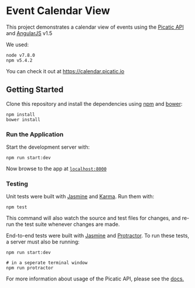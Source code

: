 # Event Calendar View

This project demonstrates a calendar view of events using the [Picatic API][picaticAPI] and [AngularJS][angularjs] v1.5

We used:

```
node v7.8.0
npm v5.4.2
```

You can check it out at https://calendar.picatic.io

## Getting Started

Clone this repository and install the dependencies using [npm][npm] and [bower][bower]:

```
npm install
bower install
```

### Run the Application

Start the development server with:

```
npm run start:dev
```

Now browse to the app at [`localhost:8000`][local-app-url]

### Testing

Unit tests were built with [Jasmine][jasmine] and [Karma][karma]. Run them with:

```
npm test
```
This command will also watch the source and test files for changes, and re-run the test suite whenever
changes are made.

End-to-end tests were built with [Jasmine][jasmine] and [Protractor][protractor]. To run these tests, a
server must also be running:

```
npm run start:dev

# in a seperate terminal window
npm run protractor
```

For more information about usage of the Picatic API, please see the [docs.][picaticAPIDocs]

[angularjs]: https://angularjs.org/
[bower]: http://bower.io/
[jasmine]: https://jasmine.github.io/
[karma]: https://karma-runner.github.io/
[local-app-url]: http://localhost:8000/
[npm]: https://www.npmjs.org/
[picaticAPI]: http://developer.picatic.com/
[picaticAPIDocs]: http://developer.picatic.com/v2/api/
[protractor]: http://www.protractortest.org/
